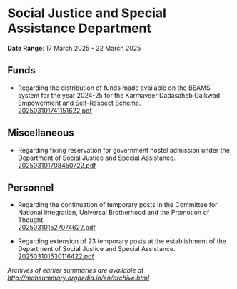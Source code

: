 # Social Justice and Special Assistance Department

**Date Range**: 17 March 2025 - 22 March 2025


## Funds
- Regarding the distribution of funds made available on the BEAMS system for the year 2024-25 for the Karmaveer Dadasaheb Gaikwad Empowerment and Self-Respect Scheme.\
  [202503101741151622.pdf](https://gr.maharashtra.gov.in/Site/Upload/Government%20Resolutions/English/202503101741151622.pdf)

## Miscellaneous
- Regarding fixing reservation for government hostel admission under the Department of Social Justice and Special Assistance.\
  [202503101708450722.pdf](https://gr.maharashtra.gov.in/Site/Upload/Government%20Resolutions/English/202503101708450722.pdf)

## Personnel
- Regarding the continuation of temporary posts in the Committee for National Integration, Universal Brotherhood and the Promotion of Thought.\
  [202503101527074622.pdf](https://gr.maharashtra.gov.in/Site/Upload/Government%20Resolutions/English/202503101527074622.pdf)

- Regarding extension of 23 temporary posts at the establishment of the Department of Social Justice and Special Assistance.\
  [202503101530116422.pdf](https://gr.maharashtra.gov.in/Site/Upload/Government%20Resolutions/English/202503101530116422.pdf)


*Archives of earlier summaries are available at http://mahsummary.orgpedia.in/en/archive.html*